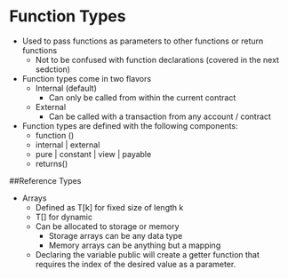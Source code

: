 # Function Types

- Used to pass functions as parameters to other functions or return functions
	- Not to be confused with function declarations (covered in the next sedction)
- Function types come in two flavors
	- Internal (default)
		- Can only be called from within the current contract
	- External
		- Can be called with a transaction from any account / contract
- Function types are defined with the following components:
	- function (<parameter types>)
	- internal | external
	- pure | constant | view | payable
	- returns(<return types>)

##Reference Types

- Arrays
	- Defined as T[k] for fixed size of length k
	- T[] for dynamic 
	- Can be allocated to storage or memory
		- Storage arrays can be any data type
		- Memory arrays can be anything but a mapping
	- Declaring the variable public will create a getter function that requires the index of the desired value as a parameter.
